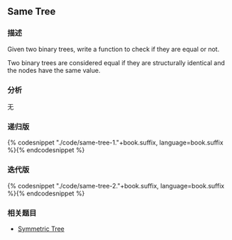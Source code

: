 ## Same Tree


### 描述

Given two binary trees, write a function to check if they are equal or not.

Two binary trees are considered equal if they are structurally identical and the nodes have the same value.


### 分析

无


### 递归版

{% codesnippet "./code/same-tree-1."+book.suffix, language=book.suffix %}{% endcodesnippet %}


### 迭代版

{% codesnippet "./code/same-tree-2."+book.suffix, language=book.suffix %}{% endcodesnippet %}


### 相关题目


* [Symmetric Tree](symmetric-tree.md)
